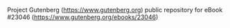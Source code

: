 Project Gutenberg (https://www.gutenberg.org) public repository for eBook #23046 (https://www.gutenberg.org/ebooks/23046)
